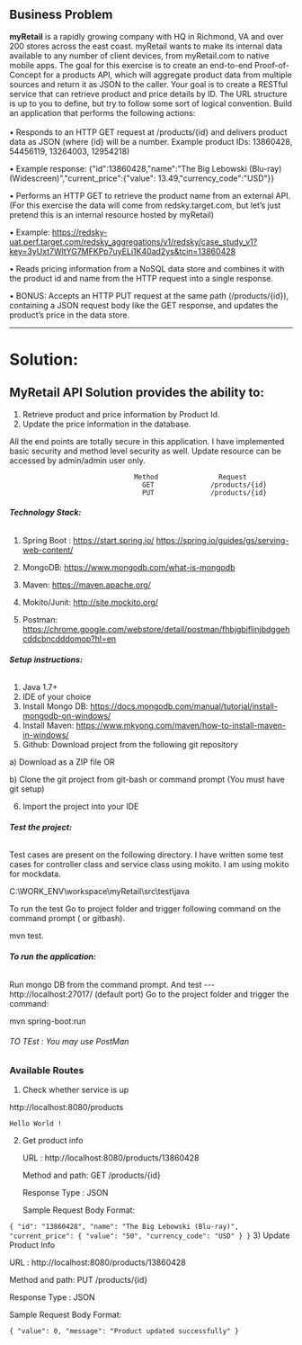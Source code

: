 ## Business Problem 

<b>myRetail</b> is a rapidly growing company with HQ in Richmond, VA and over 200 stores across the east coast. myRetail wants to make its internal data available to any number of client devices, from myRetail.com to native mobile apps.
The goal for this exercise is to create an end-to-end Proof-of-Concept for a products API, which will aggregate product data from multiple sources and return it as JSON to the caller.
Your goal is to create a RESTful service that can retrieve product and price details by ID. The URL structure is up to you to define, but try to follow some sort of logical convention.
Build an application that performs the following actions:</br></br>
•	Responds to an HTTP GET request at /products/{id} and delivers product data as JSON (where {id} will be a number.
Example product IDs: 13860428, 54456119, 13264003, 12954218)

•	Example response: {"id":13860428,"name":"The Big Lebowski (Blu-ray) (Widescreen)","current_price":{"value": 13.49,"currency_code":"USD"}}

•	Performs an HTTP GET to retrieve the product name from an external API. (For this exercise the data will come from redsky.target.com, but let’s just pretend this is an internal resource hosted by myRetail)  

•	Example:
https://redsky-uat.perf.target.com/redsky_aggregations/v1/redsky/case_study_v1?key=3yUxt7WltYG7MFKPp7uyELi1K40ad2ys&tcin=13860428

•	Reads pricing information from a NoSQL data store and combines it with the product id and name from the HTTP request into a single response.

•	BONUS: Accepts an HTTP PUT request at the same path (/products/{id}), containing a JSON request body like the GET response, and updates the product’s price in the data store.  

*********************************************************************************************************************************
# __Solution:__

## __MyRetail API Solution provides the ability to:__

<ol>
  <li>Retrieve product and price information by Product Id.</li>
  <li>Update the price information in the database.</li>

</ol>
All the end points are totally secure in this application. I have implemented basic security and method level security as well. Update resource can be accessed by admin/admin user only.

                                   Method               Request                   
                                     GET              /products/{id}             
                                     PUT              /products/{id}              
				

###### __Technology Stack:__

1. Spring Boot :
   https://start.spring.io/
   https://spring.io/guides/gs/serving-web-content/

2. MongoDB:
   https://www.mongodb.com/what-is-mongodb

3. Maven:
   https://maven.apache.org/
4. Mokito/Junit:
   http://site.mockito.org/
5. Postman:
   https://chrome.google.com/webstore/detail/postman/fhbjgbiflinjbdggehcddcbncdddomop?hl=en

###### __Setup instructions:__

1. Java 1.7+
2. IDE of your choice
3. Install Mongo DB: https://docs.mongodb.com/manual/tutorial/install-mongodb-on-windows/
4. Install Maven: https://www.mkyong.com/maven/how-to-install-maven-in-windows/
5. Github:
   Download project from the following git repository
   

a) Download as a ZIP file   OR

b) Clone the git project from git-bash or command prompt (You must have git setup)

6. Import the project into your IDE


###### __Test the project:__

Test cases are present on the following directory. I have written some test cases for controller class and service  class using mokito. I am using mokito for mockdata.

C:\WORK_ENV\workspace\myRetail\src\test\java

To run the test  Go to project folder and trigger following command on the command prompt ( or gitbash).

mvn test.

###### __To run the application:__

Run mongo DB from the command prompt.  And test  ---  http://localhost:27017/  (default port)
Go to the project folder and trigger the command:

mvn spring-boot:run

###### TO TEst : You may use PostMan 

### Available Routes

1) Check whether service is up

http://localhost:8080/products

 `Hello World !`  

2) Get product info

   URL : http://localhost:8080/products/13860428

   Method and path: GET /products/{id}

   Response Type : JSON

   Sample Request Body Format:

`
        {
         "id": "13860428",
         "name": "The Big Lebowski (Blu-ray)",
         "current_price":
            {
               "value": "50",
               "currency_code": "USD"
            }
         }
`
3) Update Product Info

URL : http://localhost:8080/products/13860428

Method and path: PUT /products/{id}

Response Type : JSON

Sample Request Body Format:

`
         {
         "value": 0,
         "message": "Product updated successfully"
         }
`